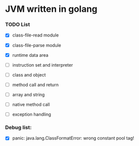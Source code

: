 # JVM written in golang
### TODO List

- [x] class-file-read module
- [x] class-file-parse module

- [x] runtime data area
- [ ] instruction set and interpreter
- [ ]  class and object
- [ ]  method call and return
- [ ]  array and string
- [ ]  native method call
- [ ]  exception handling


### Debug list:
- [x] panic: java.lang.ClassFormatError: wrong constant pool tag!

